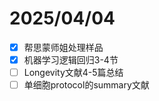 # 2025/04/04

- [x] 帮思蒙师姐处理样品
- [x] 机器学习逻辑回归3-4节
- [ ] Longevity文献4-5篇总结
- [ ] 单细胞protocol的summary文献